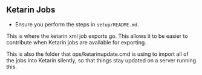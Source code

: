 ## Ketarin Jobs

* Ensure you perform the steps in `setup/README.md`.

This is where the ketarin xml job exports go. This allows it to be easier to contribute when Ketarin jobs are available for exporting.

This is also the folder that ops/ketarinupdate.cmd is using to import all of the jobs into Ketarin silently, so that things stay updated on a server running this.
